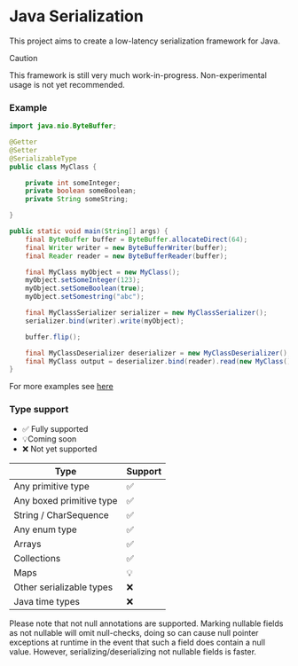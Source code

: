 # Java Serialization

This project aims to create a low-latency serialization framework for Java.

> [!CAUTION]
> This framework is still very much work-in-progress. Non-experimental usage is not yet recommended.

### Example

```java
import java.nio.ByteBuffer;

@Getter
@Setter
@SerializableType
public class MyClass {

    private int someInteger;
    private boolean someBoolean;
    private String someString;

}

public static void main(String[] args) {
    final ByteBuffer buffer = ByteBuffer.allocateDirect(64);
    final Writer writer = new ByteBufferWriter(buffer);
    final Reader reader = new ByteBufferReader(buffer);

    final MyClass myObject = new MyClass();
    myObject.setSomeInteger(123);
    myObject.setSomeBoolean(true);
    myObject.setSomestring("abc");

    final MyClassSerializer serializer = new MyClassSerializer();
    serializer.bind(writer).write(myObject);

    buffer.flip();

    final MyClassDeserializer deserializer = new MyClassDeserializer();
    final MyClass output = deserializer.bind(reader).read(new MyClass());
}
```

For more examples see [here](/example/src/main/java/de/bethibande/serial/example/Main.java)

### Type support

- ✅ Fully supported
- 💡Coming soon
- ❌ Not yet supported

| Type                     | Support |
|--------------------------|---------|
| Any primitive type       | ✅       |
| Any boxed primitive type | ✅       |
| String / CharSequence    | ✅       |
| Any enum type            | ✅       |
| Arrays                   | ✅       |
| Collections              | ✅       |
| Maps                     | 💡      |
| Other serializable types | ❌       |
| Java time types          | ❌       |

Please note that not null annotations are supported. Marking nullable fields as not nullable will omit null-checks,
doing so can cause null pointer exceptions at runtime in the event that such a field does contain a null value.
However, serializing/deserializing not nullable fields is faster.